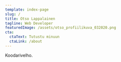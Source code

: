 ```yaml
---
template: index-page
slug: /
title: Otso Lappalainen
tagline: Web Developer
featuredImage: /assets/otso_profiilikuva_032020.png
cta:
  ctaText: Tutustu minuun
  ctaLink: /about
---
```

Koodarivelho.
